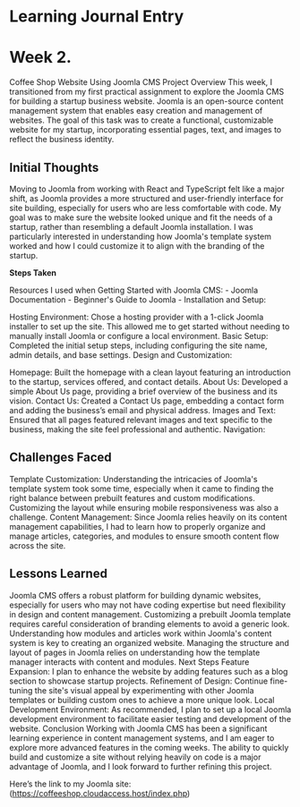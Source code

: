 # **Learning Journal Entry**
# Week 2.

Coffee Shop Website Using Joomla CMS
Project Overview
This week, I transitioned from my first practical assignment to explore the Joomla CMS for building a startup business website. Joomla is an open-source content management system that enables easy creation and management of websites. The goal of this task was to create a functional, customizable website for my startup, incorporating essential pages, text, and images to reflect the business identity.  

## **Initial Thoughts**
Moving to Joomla from working with React and TypeScript felt like a major shift, as Joomla provides a more structured and user-friendly interface for site building, especially for users who are less comfortable with code. My goal was to make sure the website looked unique and fit the needs of a startup, rather than resembling a default Joomla installation. I was particularly interested in understanding how Joomla's template system worked and how I could customize it to align with the branding of the startup.

**Steps Taken**

Resources I used when Getting Started with Joomla CMS:
      - Joomla Documentation
      - Beginner's Guide to Joomla
      - Installation and Setup:

Hosting Environment: Chose a hosting provider with a 1-click Joomla installer to set up the site. This allowed me to get started without needing to manually install Joomla or configure a local environment.
Basic Setup: Completed the initial setup steps, including configuring the site name, admin details, and base settings.
Design and Customization:

Homepage: Built the homepage with a clean layout featuring an introduction to the startup, services offered, and contact details.
About Us: Developed a simple About Us page, providing a brief overview of the business and its vision.
Contact Us: Created a Contact Us page, embedding a contact form and adding the business’s email and physical address.
Images and Text: Ensured that all pages featured relevant images and text specific to the business, making the site feel professional and authentic.
Navigation:

## **Challenges Faced**
Template Customization: Understanding the intricacies of Joomla's template system took some time, especially when it came to finding the right balance between prebuilt features and custom modifications. Customizing the layout while ensuring mobile responsiveness was also a challenge.
Content Management: Since Joomla relies heavily on its content management capabilities, I had to learn how to properly organize and manage articles, categories, and modules to ensure smooth content flow across the site.

## **Lessons Learned**
Joomla CMS offers a robust platform for building dynamic websites, especially for users who may not have coding expertise but need flexibility in design and content management.
Customizing a prebuilt Joomla template requires careful consideration of branding elements to avoid a generic look. Understanding how modules and articles work within Joomla's content system is key to creating an organized website.
Managing the structure and layout of pages in Joomla relies on understanding how the template manager interacts with content and modules.
Next Steps
Feature Expansion: I plan to enhance the website by adding features such as a blog section to showcase startup projects.
Refinement of Design: Continue fine-tuning the site's visual appeal by experimenting with other Joomla templates or building custom ones to achieve a more unique look.
Local Development Environment: As recommended, I plan to set up a local Joomla development environment to facilitate easier testing and development of the website.
Conclusion
Working with Joomla CMS has been a significant learning experience in content management systems, and I am eager to explore more advanced features in the coming weeks. The ability to quickly build and customize a site without relying heavily on code is a major advantage of Joomla, and I look forward to further refining this project.

Here’s the link to my Joomla site:(https://coffeeshop.cloudaccess.host/index.php)
